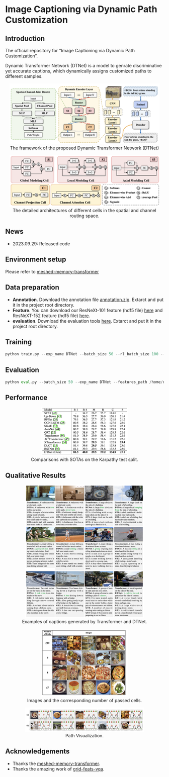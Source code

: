 # Image Captioning via Dynamic Path Customization


## Introduction
The official repository for “Image Captioning via Dynamic Path Customization”.

Dynamic Transformer Network (DTNet) is a model to genrate discriminative yet accurate captions, which dynamically assigns customized paths to different samples.

<p align="center">
    <img src="img/overview.png" width="95%"> <br>
    The framework of the proposed Dynamic Transformer Network (DTNet) 
</p>


<p align="center">
    <img src="img/cell.png" width="95%"> <br>
    The detailed architectures of different cells in the spatial and channel routing space.
</p>

## News

- 2023.09.29: Released code


## Environment setup

Please refer to [meshed-memory-transformer](https://github.com/aimagelab/meshed-memory-transformer)

## Data preparation

* **Annotation**. Download the annotation file [annotation.zip](https://drive.google.com/file/d/1i8mqKFKhqvBr8kEp3DbIh9-9UNAfKGmE/view?usp=sharing). Extarct and put it in the project root directory.
* **Feature**. You can download our ResNeXt-101 feature (hdf5 file) [here](https://stuxmueducn-my.sharepoint.com/:u:/g/personal/yiweima_stu_xmu_edu_cn/EaDasDMk45BFnLBFGFBAFvkB_xKBmZzqtUPzGi9M2RfrUA?e=ex7hgU) and ResNeXT-152 feature (hdf5 file) [here](). 
* **evaluation**. Download the evaluation tools [here](https://stuxmueducn-my.sharepoint.com/:u:/g/personal/yiweima_stu_xmu_edu_cn/EYK5z8rM6PRLmqG0amlvmHkB3JdpbyxDAdX-9-PgBI65zg?e=CeEf9C). Extarct and put it in the project root directory.

## Training
```python
python train.py --exp_name DTNet --batch_size 50 --rl_batch_size 100 --workers 4 --head 8 --warmup 10000 --features_path /home/data/coco_grid_feats2.hdf5 --annotation /home/data/m2_annotations --logs_folder tensorboard_logs
```
## Evaluation
```python
python eval.py --batch_size 50 --exp_name DTNet --features_path /home/data/coco_grid_feats2.hdf5 --annotation /home/data/m2_annotations --ckpt_path your_model_path
```

## Performance

<p align="center">
    <img src="img/performance.png" width="55%"> <br>
    Comparisons with SOTAs on the Karpathy test split.
</p>


## Qualitative Results

<p align="center">
    <img src="img/vis.png" width="75%"> <br>
    Examples of captions generated by Transformer and DTNet.
</p>


<p align="center">
    <img src="img/path_number.png" width="55%"> <br>
    Images and the corresponding number of passed cells.
</p>

<p align="center">
    <img src="img/path_vis.png" width="75%"> <br>
    Path Visualization.
</p>

## Acknowledgements
- Thanks the [meshed-memory-transformer](https://github.com/aimagelab/meshed-memory-transformer).
- Thanks the amazing work of [grid-feats-vqa](https://github.com/facebookresearch/grid-feats-vqa). 